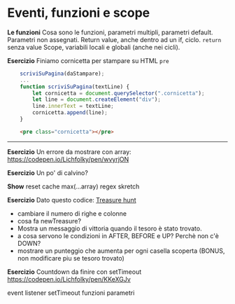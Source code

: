 # Eventi, funzioni e scope

**Le funzioni**
Cosa sono le funzioni, parametri multipli, parametri default.
Parametri non assegnati.
Return value, anche dentro ad un if, ciclo. `return` senza value
Scope, variabili locali e globali (anche nei cicli).

**Esercizio**
Finiamo cornicetta per stampare su HTML
`pre`

```javascript
    scriviSuPagina(daStampare);
    ...
    function scriviSuPagina(textLine) {
        let cornicetta = document.querySelector(".cornicetta");
        let line = document.createElement("div");
        line.innerText = textLine;
        cornicetta.append(line);
    }
```
```HTML
    <pre class="cornicetta"></pre>
```


****

**Esercizio**
Un errore da mostrare con array:
https://codepen.io/Lichfolky/pen/wvyrjON

**Esercizio**
Un po' di calvino?

**Show**
reset cache
max(...array)
regex
skretch

**Esercizio**
Dato questo codice:
[Treasure hunt](https://codepen.io/Lichfolky/pen/GRGQazY)

- cambiare il numero di righe e colonne
- cosa fa newTreasure?
- Mostra un messaggio di vittoria quando il tesoro è stato trovato.
- a cosa servono le condizioni in AFTER, BEFORE e UP? Perchè non c'è DOWN?
- mostrare un punteggio che aumenta per ogni casella scoperta (BONUS, non modificare piu se tesoro trovato)

**Esercizio**
Countdown da finire con setTimeout
https://codepen.io/Lichfolky/pen/KKeXGJv


event listener
setTimeout
funzioni parametri
